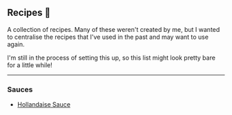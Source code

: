 ## Recipes 🥘

A collection of recipes. Many of these weren't created by me, but I wanted to centralise the recipes that I've used in the past and may want to use again.

I'm still in the process of setting this up, so this list might look pretty bare for a little while!

---

### Sauces

- [Hollandaise Sauce](recipes/hollandaise-sauce)
